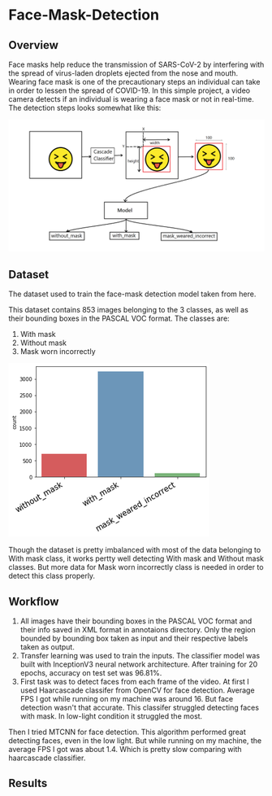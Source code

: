 # Face-Mask-Detection

## Overview
Face masks help reduce the transmission of SARS-CoV-2 by interfering with the spread of virus-laden droplets ejected from the nose and mouth. Wearing face mask is one of the precautionary steps an individual can take in order to lessen the spread of COVID-19. In this simple project, a video camera detects if an individual is wearing a face mask or not in real-time.
The detection steps looks somewhat like this: 

<img src="./Images/detection_step.png">

## Dataset
The dataset used to train the face-mask detection model taken from here.

This dataset contains 853 images belonging to the 3 classes, as well as their bounding boxes in the PASCAL VOC format. The classes are:

1. With mask
2. Without mask
3. Mask worn incorrectly

<img src="./Images/dataset.png">

Though the dataset is pretty imbalanced with most of the data belonging to With mask class, it works pertty well detecting With mask and Without mask classes. But more data for Mask worn incorrectly class is needed in order to detect this class properly.

## Workflow

1. <style>Data preprocessing :{color: Blue;}</style> All images have their bounding boxes in the PASCAL VOC format and their info saved in XML format in annotaions directory. Only the region bounded by bounding box taken as input and their respective labels taken as output.

2. <style>Training mask detector model : {color: Blue;} </style>Transfer learning was used to train the inputs. The classifier model was built with InceptionV3 neural network architecture. After training for 20 epochs, accuracy on test set was 96.81%.

3. <style>Detecting face mask in real-time : {color: Blue;} </style>First task was to detect faces from each frame of the video. At first I used Haarcascade classifer from OpenCV for face detection. Average FPS I got while running on my machine was around 16. But face detection wasn't that accurate. This classifer struggled detecting faces with mask. In low-light condition it struggled the most.
Then I tried MTCNN for face detection. This algorithm performed great detecting faces, even in the low light. But while running on my machine, the average FPS I got was about 1.4. Which is pretty slow comparing with haarcascade classifier.

## Results

